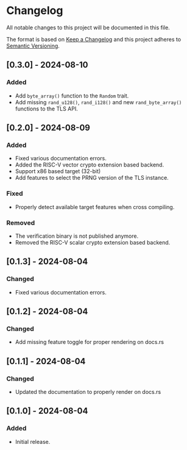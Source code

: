# Changelog

All notable changes to this project will be documented in this file.

The format is based on [Keep a Changelog](http://keepachangelog.com/en/1.0.0/)
and this project adheres to [Semantic Versioning](https://semver.org/spec/v2.0.0.html).

## [0.3.0] - 2024-08-10

### Added

- Add `byte_array()` function to the `Random` trait.
- Add missing `rand_u128()`, `rand_i128()` and new `rand_byte_array()` functions to the TLS API.

## [0.2.0] - 2024-08-09

### Added

- Fixed various documentation errors.
- Added the RISC-V vector crypto extension based backend.
- Support x86 based target (32-bit)
- Add features to select the PRNG version of the TLS instance.

### Fixed

- Properly detect available target features when cross compiling.

### Removed

- The verification binary is not published anymore.
- Removed the RISC-V scalar crypto extension based backend.

## [0.1.3] - 2024-08-04

### Changed

- Fixed various documentation errors.

## [0.1.2] - 2024-08-04

### Changed

- Add missing feature toggle for proper rendering on docs.rs

## [0.1.1] - 2024-08-04

### Changed

- Updated the documentation to properly render on docs.rs

## [0.1.0] - 2024-08-04

### Added

- Initial release.

